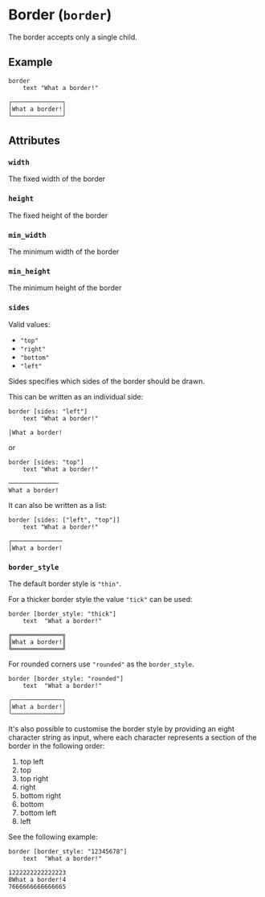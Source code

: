 # Border (`border`)

The border accepts only a single child.

## Example

```
border
    text "What a border!"
```
```
┌──────────────┐
│What a border!│
└──────────────┘
```

## Attributes

### `width`

The fixed width of the border

### `height`

The fixed height of the border

### `min_width`

The minimum width of the border

### `min_height`

The minimum height of the border

### `sides`

Valid values:
* `"top"`
* `"right"`
* `"bottom"`
* `"left"`

Sides specifies which sides of the border should be drawn.

This can be written as an individual side:

```
border [sides: "left"]
    text "What a border!"
```
```
│What a border!
```
or
```
border [sides: "top"]
    text "What a border!"
```
```
──────────────
What a border!
```

It can also be written as a list:
```
border [sides: ["left", "top"]]
    text "What a border!"
```
```
┌──────────────
│What a border!
```

### `border_style`

The default border style is `"thin"`.

For a thicker border style the value `"tick"` can be used:

```
border [border_style: "thick"]
    text  "What a border!"
```
```
╔══════════════╗
║What a border!║
╚══════════════╝
```

For rounded corners use `"rounded"` as the `border_style`.

```
border [border_style: "rounded"]
    text  "What a border!"
```
```
╭──────────────╮
│What a border!│
╰──────────────╯
```

It's also possible to customise the border style by providing an eight character
string as input, where each character represents a section of the border in the 
following order:

1. top left
2. top
3. top right
4. right
5. bottom right
6. bottom
7. bottom left
8. left

See the following example:

```
border [border_style: "12345678"]
    text  "What a border!"
```
```
1222222222222223
8What a border!4
7666666666666665
```

